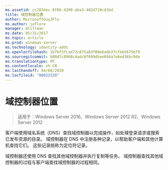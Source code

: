 ```yaml
---
ms.assetid: cc2834ec-8f66-4209-aba3-402d710cd1bd
title: 域控制器位置
author: MicrosoftGuyJFlo
ms.author: joflore
manager: mtillman
ms.date: 05/31/2017
ms.topic: article
ms.prod: windows-server
ms.technology: identity-adds
ms.openlocfilehash: 2b76f3fcad72c875a83f00e6ade37cfeb5675bf9
ms.sourcegitcommit: b00d7c8968c4adc8f699dbee694afe6ed36bc9de
ms.translationtype: MT
ms.contentlocale: zh-CN
ms.lasthandoff: 04/08/2020
ms.locfileid: "80822520"
---
```

# <a name="domain-controller-location"></a>域控制器位置

>适用于：Windows Server 2016、Windows Server 2012 R2、Windows Server 2012

客户端使用域名系统（DNS）查找域控制器以完成操作，如处理登录请求或搜索已发布资源的目录。 域控制器在 DNS 中注册各种记录，以帮助客户端和其他计算机查找它们。 这些记录统称为定位符记录。  
  
域控制器还使用 DNS 查找其他域控制器并执行复制等任务。 域控制器查找其他域控制器的过程与客户端查找域控制器的过程相同。  
  


